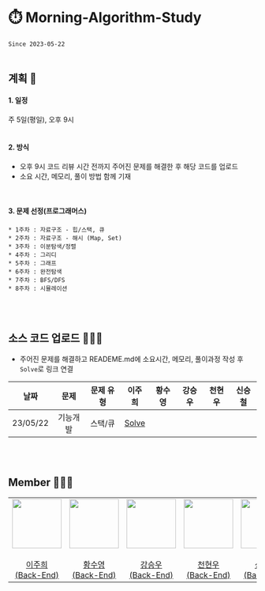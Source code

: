 # ⏱️ Morning-Algorithm-Study
`Since 2023-05-22`
</br>
</br>

## 계획 📆
#### 1. 일정
주 5일(평일), 오후 9시    
</br>

#### 2. 방식
* 오후 9시 코드 리뷰 시간 전까지 주어진 문제를 해결한 후 해당 코드를 업로드
* 소요 시간, 메모리, 풀이 방법 함께 기재
</br>

#### 3. 문제 선정(프로그래머스)
```
* 1주차 : 자료구조 - 힙/스택, 큐
* 2주차 : 자료구조 - 해시 (Map, Set)
* 3주차 : 이분탐색/정렬
* 4주차 : 그리디
* 5주차 : 그래프
* 6주차 : 완전탐색
* 7주차 : BFS/DFS
* 8주차 : 시뮬레이션
```
</br>
</br>

## 소스 코드 업로드 🏃🏻‍♀️
- 주어진 문제를 해결하고 READEME.md에 소요시간, 메모리, 풀이과정 작성 후 `Solve`로 링크 연결

|**날짜**| **문제** | **문제 유형** | **이주희** | **황수영** | **강승우** | **천현우** | **신승철** |
|:-----:|:------:|:------:|:------:|:------:|:------:|:------:|:------:|
| 23/05/22 |  기능개발  | 스택/큐 |  <a href="/1주차/이주희/README.md">Solve</a>   |    |     |    |     |
</br>
</br>

## Member 👨🏻‍💻
<table>
  <tr>
    <td height="20px" align="center"><a href="https://github.com/joohee56">
      <img src="https://avatars.githubusercontent.com/joohee56" width="100px"/> <br><br> 이주희 <br>(Back-End) </a> <br></td>
    <td height="20px" align="center"><a href="https://github.com/sooyoungh">
      <img src="https://avatars.githubusercontent.com/sooyoungh" width="100px"/> <br><br> 황수영 <br>(Back-End) </a> <br></td>
    <td height="20px" align="center"><a href="https://github.com/ksw13">
      <img src="https://avatars.githubusercontent.com/ksw13" width="100px"/> <br><br> 강승우 <br>(Back-End) </a> <br></td>
    <td height="20px" align="center"><a href="https://github.com/Chenowoo">
      <img src="https://avatars.githubusercontent.com/Chenowoo" width="100px"/> <br><br> 천현우 <br>(Back-End) </a> <br></td>
    <td height="20px" align="center"><a href="https://github.com/sc0116">
      <img src="https://avatars.githubusercontent.com/sc0116" width="100px"/> <br><br> 신승철 <br>(Back-End) </a> <br></td>
  </tr>
</table>
</br>
